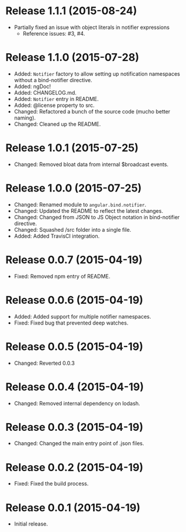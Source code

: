 # Release 1.1.1 (2015-08-24)
- Partially fixed an issue with object literals in notifier expressions
  - Reference issues: #3, #4.

# Release 1.1.0 (2015-07-28)

- Added: `Notifier` factory to allow setting up notification namespaces without a bind-notifier directive.
- Added: ngDoc!
- Added: CHANGELOG.md.
- Added: `Notifier` entry in README.
- Added: @license property to src.
- Changed: Refactored a bunch of the source code (mucho better naming).
- Changed: Cleaned up the README.

# Release 1.0.1 (2015-07-25)

- Changed: Removed bloat data from internal $broadcast events.

# Release 1.0.0 (2015-07-25)

- Changed: Renamed module to `angular.bind.notifier`.
- Changed: Updated the README to reflect the latest changes.
- Changed: Changed from JSON to JS Object notation in bind-notifier directive.
- Changed: Squashed /src folder into a single file.
- Added: Added TravisCI integration.

# Release 0.0.7 (2015-04-19)

- Fixed: Removed npm entry of README.

# Release 0.0.6 (2015-04-19)

- Added: Added support for multiple notifier namespaces.
- Fixed: Fixed bug that prevented deep watches.

# Release 0.0.5 (2015-04-19)

- Changed: Reverted 0.0.3

# Release 0.0.4 (2015-04-19)

- Changed: Removed internal dependency on lodash.

# Release 0.0.3 (2015-04-19)

- Changed: Changed the main entry point of .json files.

# Release 0.0.2 (2015-04-19)

- Fixed: Fixed the build process.

# Release 0.0.1 (2015-04-19)

- Initial release.
